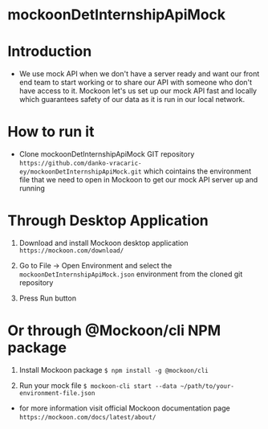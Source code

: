 # mockoonDetInternshipApiMock

# Introduction

- We use mock API when we don't have a server ready and want our front end team to start working or to share our API with someone who don't have access to it. Mockoon let's us set up our mock API fast and locally which guarantees safety of our data as it is run in our local network.

# How to run it

- Clone mockoonDetInternshipApiMock GIT repository `https://github.com/danko-vracaric-ey/mockoonDetInternshipApiMock.git` which cointains the environment file that we need to open in Mockoon to get our mock API server up and running

# Through Desktop Application

1. Download and install Mockoon desktop application `https://mockoon.com/download/`

2. Go to File -> Open Environment and select the `mockoonDetInternshipApiMock.json` environment from the cloned git repository

3. Press Run button

# Or through @Mockoon/cli NPM package

1. Install Mockoon package `$ npm install -g @mockoon/cli`

2. Run your mock file `$ mockoon-cli start --data ~/path/to/your-environment-file.json`

- for more information visit official Mockoon documentation page `https://mockoon.com/docs/latest/about/`
